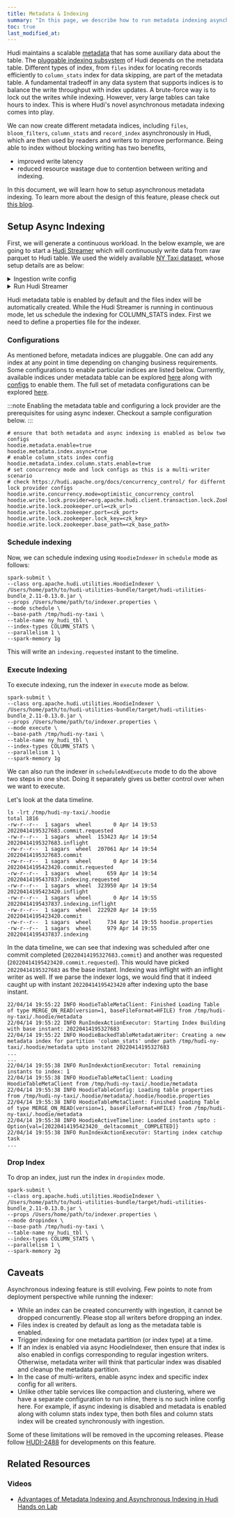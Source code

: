 ```yaml
---
title: Metadata & Indexing
summary: "In this page, we describe how to run metadata indexing asynchronously."
toc: true
last_modified_at:
---
```


Hudi maintains a scalable [metadata](/docs/metadata) that has some auxiliary data about the table.
The [pluggable indexing subsystem](https://www.onehouse.ai/blog/introducing-multi-modal-index-for-the-lakehouse-in-apache-hudi)
of Hudi depends on the metadata table. Different types of index, from `files` index for locating records efficiently
to `column_stats` index for data skipping, are part of the metadata table. A fundamental tradeoff in any data system
that supports indices is to balance the write throughput with index updates. A brute-force way is to lock out the writes
while indexing. However, very large tables can take hours to index. This is where Hudi's novel asynchronous metadata
indexing comes into play.

We can now create different metadata indices, including `files`, `bloom_filters`, `column_stats` and `record_index` asynchronously in
Hudi, which are then used by readers and writers to improve performance. Being able to index without blocking writing
has two benefits,

- improved write latency
- reduced resource wastage due to contention between writing and indexing.

In this document, we will learn how to setup asynchronous metadata indexing. To learn more about the design of this
feature, please check out [this blog](https://www.onehouse.ai/blog/asynchronous-indexing-using-hudi).

## Setup Async Indexing

First, we will generate a continuous workload. In the below example, we are going to start a [Hudi Streamer](/docs/hoodie_streaming_ingestion#hudi-streamer) which will continuously write data
from raw parquet to Hudi table. We used the widely available [NY Taxi dataset](https://registry.opendata.aws/nyc-tlc-trip-records-pds/), whose setup details are as below:
<details>
  <summary>Ingestion write config</summary>
<p>

```bash
hoodie.datasource.write.recordkey.field=VendorID
hoodie.datasource.write.partitionpath.field=tpep_dropoff_datetime
hoodie.datasource.write.precombine.field=tpep_dropoff_datetime
hoodie.streamer.source.dfs.root=/Users/home/path/to/data/parquet_files/
hoodie.streamer.schemaprovider.target.schema.file=/Users/home/path/to/schema/schema.avsc
hoodie.streamer.schemaprovider.source.schema.file=/Users/home/path/to/schema/schema.avsc
// set lock provider configs
hoodie.write.lock.provider=org.apache.hudi.client.transaction.lock.ZookeeperBasedLockProvider
hoodie.write.lock.zookeeper.url=<zk_url>
hoodie.write.lock.zookeeper.port=<zk_port>
hoodie.write.lock.zookeeper.lock_key=<zk_key>
hoodie.write.lock.zookeeper.base_path=<zk_base_path>
```

</p>
</details>

<details>
  <summary>Run Hudi Streamer</summary>
<p>

```bash
spark-submit \
--class org.apache.hudi.utilities.streamer.HoodieStreamer `ls /Users/home/path/to/hudi-utilities-bundle/target/hudi-utilities-bundle_2.11-0.13.0.jar` \
--props `ls /Users/home/path/to/write/config.properties` \
--source-class org.apache.hudi.utilities.sources.ParquetDFSSource  --schemaprovider-class org.apache.hudi.utilities.schema.FilebasedSchemaProvider \
--source-ordering-field tpep_dropoff_datetime   \
--table-type COPY_ON_WRITE \
--target-base-path file:///tmp/hudi-ny-taxi/   \
--target-table ny_hudi_tbl  \
--op UPSERT  \
--continuous \
--source-limit 5000000 \
--min-sync-interval-seconds 60
```

</p>
</details>

Hudi metadata table is enabled by default and the files index will be automatically created. While the Hudi Streamer is running in continuous mode, let
us schedule the indexing for COLUMN_STATS index. First we need to define a properties file for the indexer.

### Configurations

As mentioned before, metadata indices are pluggable. One can add any index at any point in time depending on changing
business requirements. Some configurations to enable particular indices are listed below. Currently, available indices under
metadata table can be explored [here](/docs/next/metadata#metadata-table-indices) along with [configs](/docs/next/metadata#enable-hudi-metadata-table-and-multi-modal-index-in-write-side) 
to enable them. The full set of metadata configurations can be explored [here](/docs/next/configurations/#Metadata-Configs).

:::note
Enabling the metadata table and configuring a lock provider are the prerequisites for using async indexer. Checkout a sample
configuration below.
:::

```
# ensure that both metadata and async indexing is enabled as below two configs
hoodie.metadata.enable=true
hoodie.metadata.index.async=true
# enable column_stats index config
hoodie.metadata.index.column.stats.enable=true
# set concurrency mode and lock configs as this is a multi-writer scenario
# check https://hudi.apache.org/docs/concurrency_control/ for differnt lock provider configs
hoodie.write.concurrency.mode=optimistic_concurrency_control
hoodie.write.lock.provider=org.apache.hudi.client.transaction.lock.ZookeeperBasedLockProvider
hoodie.write.lock.zookeeper.url=<zk_url>
hoodie.write.lock.zookeeper.port=<zk_port>
hoodie.write.lock.zookeeper.lock_key=<zk_key>
hoodie.write.lock.zookeeper.base_path=<zk_base_path>
```

### Schedule indexing

Now, we can schedule indexing using `HoodieIndexer` in `schedule` mode as follows:

```
spark-submit \
--class org.apache.hudi.utilities.HoodieIndexer \
/Users/home/path/to/hudi-utilities-bundle/target/hudi-utilities-bundle_2.11-0.13.0.jar \
--props /Users/home/path/to/indexer.properties \
--mode schedule \
--base-path /tmp/hudi-ny-taxi \
--table-name ny_hudi_tbl \
--index-types COLUMN_STATS \
--parallelism 1 \
--spark-memory 1g
```

This will write an `indexing.requested` instant to the timeline.

### Execute Indexing

To execute indexing, run the indexer in `execute` mode as below.

```
spark-submit \
--class org.apache.hudi.utilities.HoodieIndexer \
/Users/home/path/to/hudi-utilities-bundle/target/hudi-utilities-bundle_2.11-0.13.0.jar \
--props /Users/home/path/to/indexer.properties \
--mode execute \
--base-path /tmp/hudi-ny-taxi \
--table-name ny_hudi_tbl \
--index-types COLUMN_STATS \
--parallelism 1 \
--spark-memory 1g
```

We can also run the indexer in `scheduleAndExecute` mode to do the above two steps in one shot. Doing it separately gives us better control over when we want to execute.

Let's look at the data timeline.

```
ls -lrt /tmp/hudi-ny-taxi/.hoodie
total 1816
-rw-r--r--  1 sagars  wheel       0 Apr 14 19:53 20220414195327683.commit.requested
-rw-r--r--  1 sagars  wheel  153423 Apr 14 19:54 20220414195327683.inflight
-rw-r--r--  1 sagars  wheel  207061 Apr 14 19:54 20220414195327683.commit
-rw-r--r--  1 sagars  wheel       0 Apr 14 19:54 20220414195423420.commit.requested
-rw-r--r--  1 sagars  wheel     659 Apr 14 19:54 20220414195437837.indexing.requested
-rw-r--r--  1 sagars  wheel  323950 Apr 14 19:54 20220414195423420.inflight
-rw-r--r--  1 sagars  wheel       0 Apr 14 19:55 20220414195437837.indexing.inflight
-rw-r--r--  1 sagars  wheel  222920 Apr 14 19:55 20220414195423420.commit
-rw-r--r--  1 sagars  wheel     734 Apr 14 19:55 hoodie.properties
-rw-r--r--  1 sagars  wheel     979 Apr 14 19:55 20220414195437837.indexing
```

In the data timeline, we can see that indexing was scheduled after one commit completed (`20220414195327683.commit`) and another was requested
(`20220414195423420.commit.requested`). This would have picked `20220414195327683` as the base instant. Indexing was inflight with an inflight writer as well. If we parse the
indexer logs, we would find that it indeed caught up with instant `20220414195423420` after indexing upto the base instant.

```
22/04/14 19:55:22 INFO HoodieTableMetaClient: Finished Loading Table of type MERGE_ON_READ(version=1, baseFileFormat=HFILE) from /tmp/hudi-ny-taxi/.hoodie/metadata
22/04/14 19:55:22 INFO RunIndexActionExecutor: Starting Index Building with base instant: 20220414195327683
22/04/14 19:55:22 INFO HoodieBackedTableMetadataWriter: Creating a new metadata index for partition 'column_stats' under path /tmp/hudi-ny-taxi/.hoodie/metadata upto instant 20220414195327683
...
...
22/04/14 19:55:38 INFO RunIndexActionExecutor: Total remaining instants to index: 1
22/04/14 19:55:38 INFO HoodieTableMetaClient: Loading HoodieTableMetaClient from /tmp/hudi-ny-taxi/.hoodie/metadata
22/04/14 19:55:38 INFO HoodieTableConfig: Loading table properties from /tmp/hudi-ny-taxi/.hoodie/metadata/.hoodie/hoodie.properties
22/04/14 19:55:38 INFO HoodieTableMetaClient: Finished Loading Table of type MERGE_ON_READ(version=1, baseFileFormat=HFILE) from /tmp/hudi-ny-taxi/.hoodie/metadata
22/04/14 19:55:38 INFO HoodieActiveTimeline: Loaded instants upto : Option{val=[20220414195423420__deltacommit__COMPLETED]}
22/04/14 19:55:38 INFO RunIndexActionExecutor: Starting index catchup task
...
```

### Drop Index

To drop an index, just run the index in `dropindex` mode.

```
spark-submit \
--class org.apache.hudi.utilities.HoodieIndexer \
/Users/home/path/to/hudi-utilities-bundle/target/hudi-utilities-bundle_2.11-0.13.0.jar \
--props /Users/home/path/to/indexer.properties \
--mode dropindex \
--base-path /tmp/hudi-ny-taxi \
--table-name ny_hudi_tbl \
--index-types COLUMN_STATS \
--parallelism 1 \
--spark-memory 2g
```

## Caveats

Asynchronous indexing feature is still evolving. Few points to note from deployment perspective while running the indexer:

- While an index can be created concurrently with ingestion, it cannot be dropped concurrently. Please stop all writers
  before dropping an index.
- Files index is created by default as long as the metadata table is enabled.
- Trigger indexing for one metadata partition (or index type) at a time.
- If an index is enabled via async HoodieIndexer, then ensure that index is also enabled in configs corresponding to regular ingestion writers. Otherwise, metadata writer will
  think that particular index was disabled and cleanup the metadata partition.
- In the case of multi-writers, enable async index and specific index config for all writers.
- Unlike other table services like compaction and clustering, where we have a separate configuration to run inline, there is no such inline config here.
  For example, if async indexing is disabled and metadata is enabled along with column stats index type, then both files and column stats index will be created synchronously with ingestion.

Some of these limitations will be removed in the upcoming releases. Please
follow [HUDI-2488](https://issues.apache.org/jira/browse/HUDI-2488) for developments on this feature.

## Related Resources
<h3>Videos</h3>

* [Advantages of Metadata Indexing and Asynchronous Indexing in Hudi Hands on Lab](https://www.youtube.com/watch?v=TSphQCsY4pY)